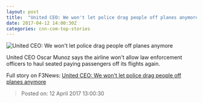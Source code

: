 ```yaml
---
layout: post
title:  "United CEO: We won't let police drag people off planes anymore"
date: 2017-04-12 14:00:30Z
categories: cnn-com-top-stories
---
```


![United CEO: We won't let police drag people off planes anymore](http://i2.cdn.turner.com/money/dam/assets/160603145518-united-airlines-ceo-oscar-munoz-polaris-00000717-780x439.jpg)

United CEO Oscar Munoz says the airline won't allow law enforcement officers to haul seated paying passengers off its flights again.


Full story on F3News: [United CEO: We won't let police drag people off planes anymore](http://www.f3nws.com/n/NuTMC)

> Posted on: 12 April 2017 13:00:30
